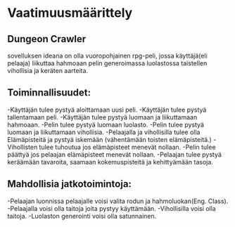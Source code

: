 # Vaatimuusmäärittely

## Dungeon Crawler

sovelluksen ideana on olla vuoropohjainen rpg-peli, jossa käyttäjä(eli pelaaja)
liikuttaa hahmoaan pelin generoimassa luolastossa taistellen vihollisia ja
keräten aarteita.

## Toiminnallisuudet:

-Käyttäjän tulee pystyä aloittamaan uusi peli.
-Käyttäjän tulee pystyä tallentamaan peli.
-Käyttäjän tulee pystyä luomaan ja liikuttamaan hahmoaan.
-Pelin tulee pystyä luomaan luolasto.
-Pelin tulee pystyä luomaan ja liikuttamaan vihollisia.
-Pelaajalla ja vihollisilla tulee olla Elämäpisteitä ja pystyä iskemään 
(vähentämään toisten elämäpisteitä.)
-Vihollisten tulee tuhoutua jos elämäpisteet menevät nollaan.
-Pelin tulee päättyä jos pelaajan elämäpisteet menevät nollaan.
-Pelaajan tulee pystyä keräämään tavaroita, saamaan kokemuspisteitä ja 
kehittyämään tasoja.

## Mahdollisia jatkotoimintoja:

-Pelaajan luonnissa pelaajalle voisi valita rodun ja hahmoluokan(Eng. Class).
-Pelaajalla voisi olla taitoja joita pystyy käyttämään.
-Vihollisilla voisi olla taitoja.
-Luolaston generointi voisi olla satunnainen.
  
